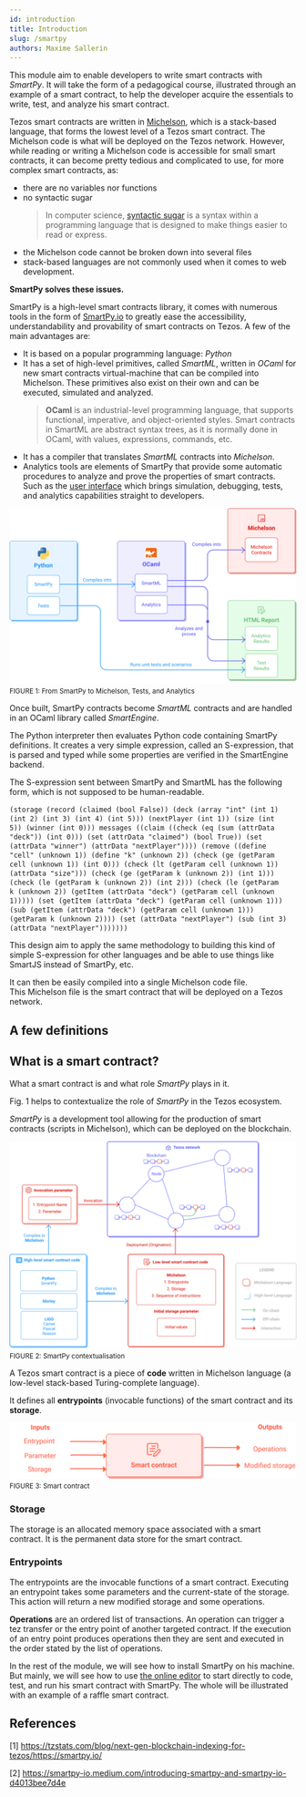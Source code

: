 ```yaml
---
id: introduction
title: Introduction
slug: /smartpy
authors: Maxime Sallerin
---
```


This module aim to enable developers to write smart contracts with _SmartPy_. It will take the form of a pedagogical course, illustrated through an example of a smart contract, to help the developer acquire the essentials to write, test, and analyze his smart contract.

Tezos smart contracts are written in [Michelson](https://opentezos.com/michelson), which is a stack-based language, that forms the lowest level of a Tezos smart contract. The Michelson code is what will be deployed on the Tezos network. However, while reading or writing a Michelson code is accessible for small smart contracts, it can become pretty tedious and complicated to use, for more complex smart contracts, as:

- there are no variables nor functions
- no syntactic sugar
  > In computer science, [syntactic sugar](https://en.wikipedia.org/wiki/Syntactic_sugar)  is a syntax within a programming language that is designed to make things easier to read or express.
- the Michelson code cannot be broken down into several files
- stack-based languages are not commonly used when it comes to web development.

**SmartPy solves these issues.**

SmartPy is a high-level smart contracts library, it comes with numerous tools in the form of [SmartPy.io](https://smartpy.io/) to greatly ease the accessibility, understandability and provability of smart contracts on Tezos. A few of the main advantages are:

- It is based on a popular programming language: _Python_
- It has a set of high-level primitives, called _SmartML_, written in _OCaml_ for new smart contracts virtual-machine that can be compiled into Michelson. These primitives also exist on their own and can be executed, simulated and analyzed.
  > **OCaml** is an industrial-level programming language, that supports functional, imperative, and object-oriented styles.
  > Smart contracts in SmartML are abstract syntax trees, as it is normally done in OCaml, with values, expressions, commands, etc.
- It has a compiler that translates _SmartML_ contracts into _Michelson_.
- Analytics tools are elements of SmartPy that provide some automatic procedures to analyze and prove the properties of smart contracts. Such as the [user interface](https://smartpy.io/ide) which brings simulation, debugging, tests, and analytics capabilities straight to developers.

![](../../static/img/smartpy/smartpy_intro.svg)
<small className="figure">FIGURE 1: From SmartPy to Michelson, Tests, and Analytics </small>

Once built, SmartPy contracts become _SmartML_ contracts and are handled in an OCaml library called _SmartEngine_.

The Python interpreter then evaluates Python code containing SmartPy definitions. It creates a very simple expression, called an S-expression, that is parsed and typed while some properties are verified in the SmartEngine backend.

The S-expression sent between SmartPy and SmartML has the following form, which is not supposed to be human-readable.

```
(storage (record (claimed (bool False)) (deck (array "int" (int 1)
(int 2) (int 3) (int 4) (int 5))) (nextPlayer (int 1)) (size (int
5)) (winner (int 0))) messages ((claim ((check (eq (sum (attrData
"deck")) (int 0))) (set (attrData "claimed") (bool True)) (set
(attrData "winner") (attrData "nextPlayer")))) (remove ((define
"cell" (unknown 1)) (define "k" (unknown 2)) (check (ge (getParam
cell (unknown 1)) (int 0))) (check (lt (getParam cell (unknown 1))
(attrData "size"))) (check (ge (getParam k (unknown 2)) (int 1)))
(check (le (getParam k (unknown 2)) (int 2))) (check (le (getParam
k (unknown 2)) (getItem (attrData "deck") (getParam cell (unknown
1))))) (set (getItem (attrData "deck") (getParam cell (unknown 1)))
(sub (getItem (attrData "deck") (getParam cell (unknown 1)))
(getParam k (unknown 2)))) (set (attrData "nextPlayer") (sub (int 3)
(attrData "nextPlayer")))))))
```

This design aim to apply the same methodology to building this kind of simple S-expression for other languages and be able to use things like SmartJS instead of SmartPy, etc.

It can then be easily compiled into a single Michelson code file.  
This Michelson file is the smart contract that will be deployed on a Tezos network.

## A few definitions

## What is a smart contract?

What a smart contract is and what role _SmartPy_ plays in it.

Fig. 1 helps to contextualize the role of _SmartPy_ in the Tezos ecosystem.

_SmartPy_ is a development tool allowing for the production of smart contracts (scripts in Michelson), which can be deployed on the blockchain.

![](../../static/img/ligo/intro_schema.svg)
<small className="figure">FIGURE 2: SmartPy contextualisation </small>

A Tezos smart contract is a piece of **code** written in Michelson language (a low-level stack-based Turing-complete language).

It defines all **entrypoints** (invocable functions) of the smart contract and its **storage**.

![](../../static/img/ligo/smart_contract.svg)
<small className="figure">FIGURE 3: Smart contract</small>

### Storage
The storage is an allocated memory space associated with a smart contract. It is the permanent data store for the smart contract.

### Entrypoints
The entrypoints are the invocable functions of a smart contract. Executing an entrypoint takes some parameters and the current-state of the storage. This action will return a new modified storage and some operations.

<NotificationBar>
  <p>

**Operations** are an ordered list of transactions. An operation can trigger a tez transfer or the entry point of another targeted contract. If the execution of an entry point produces operations then they are sent and executed in the order stated by the list of operations.

  </p>
</NotificationBar>

In the rest of the module, we will see how to install SmartPy on his machine. But mainly, we will see how to use [the online editor](https://smartpy.io/ide) to start directly to code, test, and run his smart contract with SmartPy. The whole will be illustrated with an example of a raffle smart contract.

## References
[1] https://tzstats.com/blog/next-gen-blockchain-indexing-for-tezos/https://smartpy.io/

[2] https://smartpy-io.medium.com/introducing-smartpy-and-smartpy-io-d4013bee7d4e
